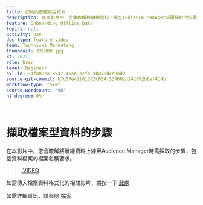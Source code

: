 ```yaml
---
title: 如何內嵌檔案型資料
description: 在本影片中，您會瞭解將離線資料上線至Audience Manager時需採取的步驟，包括資料檔案的檔案名稱要求。
feature: Onboarding Offline Data
topics: null
activity: use
doc-type: feature video
team: Technical Marketing
thumbnail: 331008.jpg
kt: 7027
role: User
level: Beginner
exl-id: 31f882ea-8547-46ad-acf5-3b872dcd9bd2
source-git-commit: b7c57e42f81762c634f534602d242092b6af414b
workflow-type: tm+mt
source-wordcount: '90'
ht-degree: 0%

---
```


# 擷取檔案型資料的步驟

在本影片中，您會瞭解將離線資料上線至Audience Manager時需採取的步驟，包括資料檔案的檔案名稱要求。

>[!VIDEO](https://video.tv.adobe.com/v/331008/?quality=12&learn=on)

如需傳入檔案資料格式化的相關影片，請按一下 [此處](formatting-and-ingesting-file-based-data.md).

如需詳細資訊，請參閱 [檔案](https://experienceleague.adobe.com/docs/audience-manager/user-guide/implementation-integration-guides/sending-audience-data/batch-data-transfer-process/inbound-s3-filenames.html).
